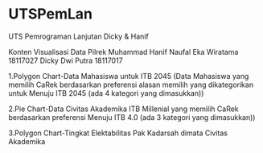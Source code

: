 # UTSPemLan
UTS Pemrograman Lanjutan Dicky &amp; Hanif

Konten Visualisasi Data Pilrek
Muhammad Hanif Naufal Eka Wiratama 18117027
Dicky Dwi Putra 18117017

1.Polygon Chart-Data Mahasiswa untuk ITB 2045 (Data Mahasiswa yang memilih CaRek berdasarkan preferensi alasan memilih yang dikategorikan untuk Menuju ITB 2045 (ada 4 kategori yang dimasukkan))

2.Pie Chart-Data Civitas Akademika ITB Millenial yang memilih CaRek berdasarkan preferensi Menuju ITB 4.0 (ada 3 kategori yang dimasukkan))

3.Polygon Chart-Tingkat Elektabilitas Pak Kadarsah dimata Civitas Akademika
